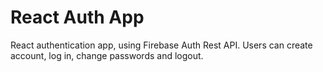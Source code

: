 # React Auth App

React authentication app, using Firebase Auth Rest API. Users can create account, log in, change passwords and logout.
